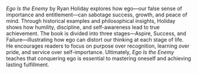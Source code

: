 *Ego Is the Enemy* by Ryan Holiday explores how ego—our false sense of importance and entitlement—can sabotage success, growth, and peace of mind. Through historical examples and philosophical insights, Holiday shows how humility, discipline, and self-awareness lead to true achievement. The book is divided into three stages—Aspire, Success, and Failure—illustrating how ego can distort our thinking at each stage of life. He encourages readers to focus on purpose over recognition, learning over pride, and service over self-importance. Ultimately, *Ego Is the Enemy* teaches that conquering ego is essential to mastering oneself and achieving lasting fulfillment.
